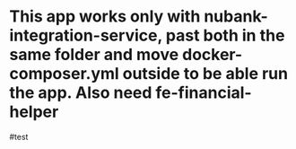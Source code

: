 # This app works only with nubank-integration-service, past both in the same folder and move docker-composer.yml outside to be able run the app. Also need fe-financial-helper

#test
